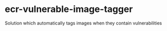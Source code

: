 # ecr-vulnerable-image-tagger
Solution which automatically tags images when they contain vulnerabilities
